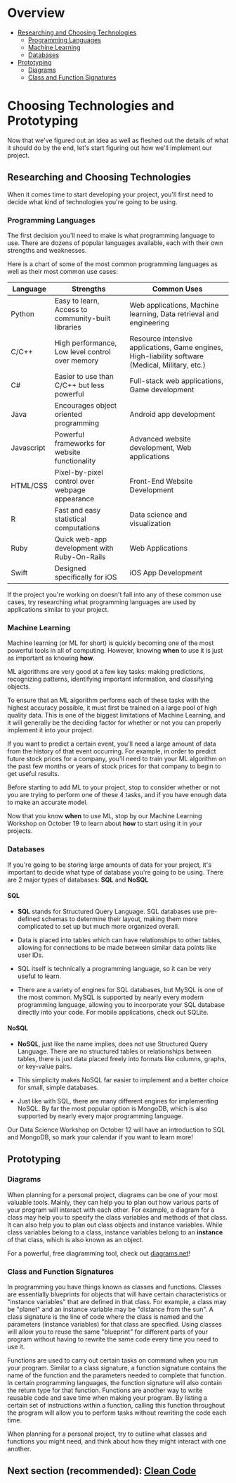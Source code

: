 # Overview
* [Researching and Choosing Technologies](#researching-and-choosing-technologies)
    * [Programming Languages](#programming-languages)
    * [Machine Learning](#machine-learning)
    * [Databases](#databases)
* [Prototyping](#prototyping)
    * [Diagrams](#diagrams)
    * [Class and Function Signatures](#class-and-function-signatures)

# Choosing Technologies and Prototyping

Now that we've figured out an idea as well as fleshed out the details of what it should do by the end, let's start figuring out how we'll implement our project.

## Researching and Choosing Technologies

When it comes time to start developing your project, you'll first need to decide what kind of technologies you're going to be using.

### Programming Languages

The first decision you'll need to make is what programming language to use. There are dozens of popular languages available, each with their own strengths and weaknesses.

Here is a chart of some of the most common programming languages as well as their most common use cases:

| Language | Strengths | Common Uses |
| -------- | --------- | ----------- |
| Python   | Easy to learn, Access to community-built libraries | Web applications, Machine learning, Data retrieval and engineering|
| C/C++    | High performance, Low level control over memory | Resource intensive applications, Game engines, High-liability software (Medical, Military, etc.) |
| C# | Easier to use than C/C++ but less powerful | Full-stack web applications, Game development |
| Java     | Encourages object oriented programming | Android app development |
| Javascript| Powerful frameworks for website functionality | Advanced website development, Web applications |
| HTML/CSS | Pixel-by-pixel control over webpage appearance | Front-End Website Development |
| R | Fast and easy statistical computations | Data science and visualization |
| Ruby | Quick web-app development with Ruby-On-Rails | Web Applications |
| Swift | Designed specifically for iOS | iOS App Development |

If the project you're working on doesn't fall into any of these common use cases, try researching what programming languages are used by applications similar to your project.

### Machine Learning

Machine learning (or ML for short) is quickly becoming one of the most powerful tools in all of computing. However, knowing **when** to use it is just as important as knowing **how**.

ML algorithms are very good at a few key tasks: making predictions, recognizing patterns, identifying important information, and classifying objects.

To ensure that an ML algorithm performs each of these tasks with the highest accuracy possible, it must first be trained on a large pool of high quality data. This is one of the biggest limitations of Machine Learning, and it will generally be the deciding factor for whether or not you can properly implement it into your project.

If you want to predict a certain event, you'll need a large amount of data from the history of that event occurring. For example, in order to predict future stock prices for a company, you'll need to train your ML algorithm on the past few months or years of stock prices for that company to begin to get useful results.

Before starting to add ML to your project, stop to consider whether or not you are trying to perform one of these 4 tasks, and if you have enough data to make an accurate model.

Now that you know **when** to use ML, stop by our Machine Learning Workshop on October 19 to learn about **how** to start using it in your projects.

### Databases

If you're going to be storing large amounts of data for your project, it's important to decide what type of database you're going to be using. There are 2 major types of databases: **SQL** and **NoSQL**

#### SQL
 - **SQL** stands for Structured Query Language. SQL databases use pre-defined schemas to determine their layout, making them more complicated to set up but much more organized overall.

 - Data is placed into tables which can have relationships to other tables, allowing for connections to be made between similar data points like user IDs.

 - SQL itself is technically a programming language, so it can be very useful to learn.

 - There are a variety of engines for SQL databases, but MySQL is one of the most common. MySQL is supported by nearly every modern programming language, allowing you to incorporate your SQL database directly into your code. For mobile applications, check out SQLite.

#### NoSQL
 - **NoSQL**, just like the name implies, does not use Structured Query Language. There are no structured tables or relationships between tables, there is just data placed freely into formats like columns, graphs, or key-value pairs.

 - This simplicity makes NoSQL far easier to implement and a better choice for small, simple databases.

 - Just like with SQL, there are many different engines for implementing NoSQL. By far the most popular option is MongoDB, which is also supported by nearly every major programming language. 

Our Data Science Workshop on October 12 will have an introduction to SQL and MongoDB, so mark your calendar if you want to learn more!

## Prototyping
### Diagrams
When planning for a personal project, diagrams can be one of your most valuable tools. Mainly, they can help you to plan out how various parts of your program will interact with each other. For example, a diagram for a class may help you to specify the class variables and methods of that class. It can also help you to plan out class objects and instance variables. While class variables belong to a class, instance variables belong to an **instance** of that class, which is also known as an object.

For a powerful, free diagramming tool, check out [diagrams.net](https://www.diagrams.net/)!

### Class and Function Signatures
In programming you have things known as classes and functions. Classes are essentially blueprints for objects that will have certain characteristics or "instance variables" that are defined in that class. For example, a class may be "planet" and an instance variable may be "distance from the sun". A class signature is the line of code where the class is named and the parameters (instance variables) for that class are specified. Using classes will allow you to reuse the same "blueprint" for different parts of your program without having to rewrite the same code every time you need to use it.

Functions are used to carry out certain tasks on command when you run your program. Similar to a class signature, a function signature contains the name of the function and the parameters needed to complete that function. In certain programming languages, the function signature will also contain the return type for that function. Functions are another way to write reusable code and save time when making your program. By listing a certain set of instructions within a function, calling this function throughout the program will allow you to perform tasks without rewriting the code each time.

When planning for a personal project, try to outline what classes and functions you might need, and think about how they might interact with one another.


## Next section (recommended): [Clean Code](https://github.com/HackBinghamton/IntroToProgrammingWorkshop/blob/master/CleanCode.md)
